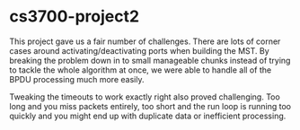 # cs3700-project2

This project gave us a fair number of challenges. There are lots of corner cases around activating/deactivating ports when building the MST. By breaking the problem down in to small manageable chunks instead of trying to tackle the whole algorithm at once, we were able to handle all of the BPDU processing much more easily.

Tweaking the timeouts to work exactly right also proved challenging. Too long and you miss packets entirely, too short and the run loop is running too quickly and you might end up with duplicate data or inefficient processing. 
